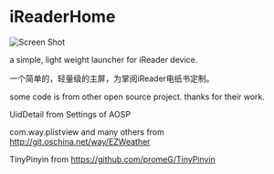 # iReaderHome

![Screen Shot](https://raw.githubusercontent.com/jtbuaa/iReaderHome/master/screenshot/screenshot.png)

a simple, light weight launcher for iReader device.

一个简单的，轻量级的主屏，为掌阅iReader电纸书定制。



some code is from other open source project. thanks for their work.

UidDetail from Settings of AOSP

com.way.plistview and many others from http://git.oschina.net/way/EZWeather

TinyPinyin from https://github.com/promeG/TinyPinyin
